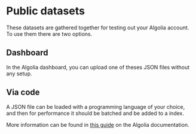 # Public datasets

These datasets are gathered together for testing out your Algolia account. To use them there are two options.

## Dashboard

In the Algolia dashboard, you can upload one of theses JSON files without any setup.

## Via code

A JSON file can be loaded with a programming language of your choice, and then for performance it should be batched and be added to a index.

More information can be found in [this guide](https://www.algolia.com/doc/guides/indexing/import-synchronize-data/) on the Algolia documentation.
